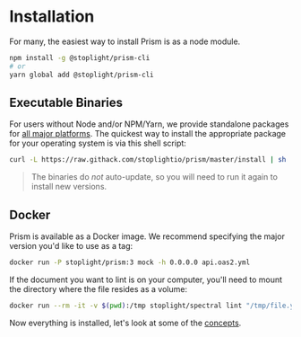 # Installation

For many, the easiest way to install Prism is as a node module. 

```bash
npm install -g @stoplight/prism-cli
# or
yarn global add @stoplight/prism-cli
```

## Executable Binaries

For users without Node and/or NPM/Yarn, we provide standalone packages for [all major platforms](https://github.com/stoplightio/prism/releases). The quickest way to install the appropriate package for your operating system is via this shell script:

```bash
curl -L https://raw.githack.com/stoplightio/prism/master/install | sh
```

<!-- theme: info -->
> The binaries do _not_ auto-update, so you will need to run it again to install new versions.

## Docker

Prism is available as a Docker image. We recommend specifying the major version you'd like to use as a tag:

```bash
docker run -P stoplight/prism:3 mock -h 0.0.0.0 api.oas2.yml
```

If the document you want to lint is on your computer, you'll need to mount the directory where the file resides as a volume:

```bash
docker run --rm -it -v $(pwd):/tmp stoplight/spectral lint "/tmp/file.yaml"
```

Now everything is installed, let's look at some of the [concepts](./02-concepts.md).